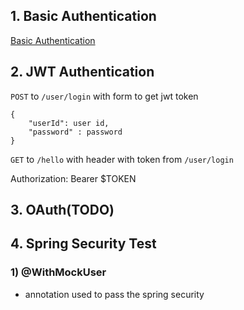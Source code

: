 ## 1. Basic Authentication

[Basic Authentication](https://github.com/KihaJeong1994/spring-security-6.0.3-template/tree/basic)

## 2. JWT Authentication
`POST` to `/user/login` with form to get jwt token
```
{
    "userId": user id,
    "password" : password
}
```

`GET` to `/hello` with header with token from `/user/login`

Authorization: Bearer $TOKEN

## 3. OAuth(TODO)

## 4. Spring Security Test

### 1) @WithMockUser

- annotation used to pass the spring security
